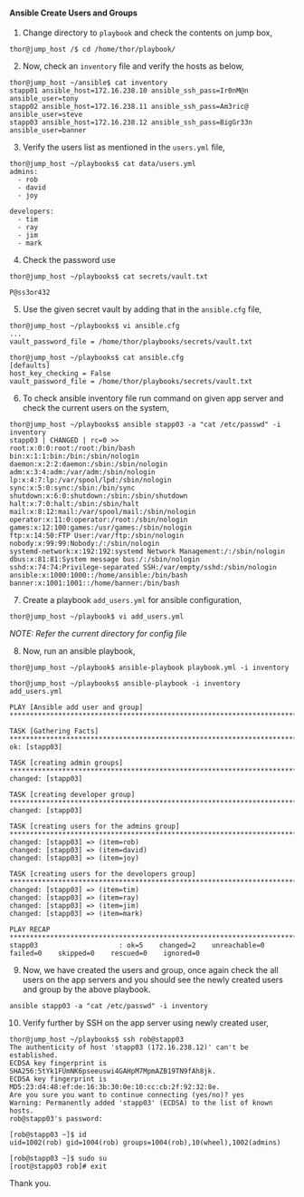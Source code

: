 #### Ansible Create Users and Groups

1. Change directory to `playbook` and check the contents on jump box,

```
thor@jump_host /$ cd /home/thor/playbook/
```

2. Now, check an `inventory` file and verify the hosts as below,

```
thor@jump_host ~/ansible$ cat inventory
stapp01 ansible_host=172.16.238.10 ansible_ssh_pass=Ir0nM@n ansible_user=tony
stapp02 ansible_host=172.16.238.11 ansible_ssh_pass=Am3ric@ ansible_user=steve
stapp03 ansible_host=172.16.238.12 ansible_ssh_pass=BigGr33n ansible_user=banner
```

3. Verify the users list as mentioned in the `users.yml` file,

```
thor@jump_host ~/playbooks$ cat data/users.yml 
admins:
  - rob
  - david
  - joy

developers:
  - tim
  - ray
  - jim
  - mark
```

4. Check the password use 

```
thor@jump_host ~/playbooks$ cat secrets/vault.txt 

P@ss3or432
```

5. Use the given secret vault by adding that in the `ansible.cfg` file,

```
thor@jump_host ~/playbooks$ vi ansible.cfg 
...
vault_password_file = /home/thor/playbooks/secrets/vault.txt

thor@jump_host ~/playbooks$ cat ansible.cfg 
[defaults]
host_key_checking = False
vault_password_file = /home/thor/playbooks/secrets/vault.txt
```

6. To check ansible inventory file run command on given app server and check the current users on the system,

```
thor@jump_host ~/playbooks$ ansible stapp03 -a "cat /etc/passwd" -i inventory
stapp03 | CHANGED | rc=0 >>
root:x:0:0:root:/root:/bin/bash
bin:x:1:1:bin:/bin:/sbin/nologin
daemon:x:2:2:daemon:/sbin:/sbin/nologin
adm:x:3:4:adm:/var/adm:/sbin/nologin
lp:x:4:7:lp:/var/spool/lpd:/sbin/nologin
sync:x:5:0:sync:/sbin:/bin/sync
shutdown:x:6:0:shutdown:/sbin:/sbin/shutdown
halt:x:7:0:halt:/sbin:/sbin/halt
mail:x:8:12:mail:/var/spool/mail:/sbin/nologin
operator:x:11:0:operator:/root:/sbin/nologin
games:x:12:100:games:/usr/games:/sbin/nologin
ftp:x:14:50:FTP User:/var/ftp:/sbin/nologin
nobody:x:99:99:Nobody:/:/sbin/nologin
systemd-network:x:192:192:systemd Network Management:/:/sbin/nologin
dbus:x:81:81:System message bus:/:/sbin/nologin
sshd:x:74:74:Privilege-separated SSH:/var/empty/sshd:/sbin/nologin
ansible:x:1000:1000::/home/ansible:/bin/bash
banner:x:1001:1001::/home/banner:/bin/bash
```

7. Create a playbook `add_users.yml` for ansible configuration,

```
thor@jump_host ~/playbook$ vi add_users.yml
```
*NOTE: Refer the current directory for config file*

8. Now, run an ansible playbook, 

```
thor@jump_host ~/playbook$ ansible-playbook playbook.yml -i inventory

thor@jump_host ~/playbooks$ ansible-playbook -i inventory add_users.yml

PLAY [Ansible add user and group] ****************************************************************************************

TASK [Gathering Facts] ***************************************************************************************************
ok: [stapp03]

TASK [creating admin groups] *********************************************************************************************
changed: [stapp03]

TASK [creating developer group] ******************************************************************************************
changed: [stapp03]

TASK [creating users for the admins group] *******************************************************************************
changed: [stapp03] => (item=rob)
changed: [stapp03] => (item=david)
changed: [stapp03] => (item=joy)

TASK [creating users for the developers group] ***************************************************************************
changed: [stapp03] => (item=tim)
changed: [stapp03] => (item=ray)
changed: [stapp03] => (item=jim)
changed: [stapp03] => (item=mark)

PLAY RECAP ***************************************************************************************************************
stapp03                    : ok=5    changed=2    unreachable=0    failed=0    skipped=0    rescued=0    ignored=0
```

9. Now, we have created the users and group, once again check the all users on the app servers and you should see the newly created users and group by the above playbook.

```
ansible stapp03 -a "cat /etc/passwd" -i inventory
```

10. Verify further by SSH on the app server using newly created user,

```
thor@jump_host ~/playbooks$ ssh rob@stapp03
The authenticity of host 'stapp03 (172.16.238.12)' can't be established.
ECDSA key fingerprint is SHA256:5tYk1FUmNK6pseeuswi4GAHpM7MpmAZB19TN9fAh8jk.
ECDSA key fingerprint is MD5:23:d4:48:ef:de:16:3b:30:0e:10:cc:cb:2f:92:32:8e.
Are you sure you want to continue connecting (yes/no)? yes
Warning: Permanently added 'stapp03' (ECDSA) to the list of known hosts.
rob@stapp03's password: 

[rob@stapp03 ~]$ id
uid=1002(rob) gid=1004(rob) groups=1004(rob),10(wheel),1002(admins)

[rob@stapp03 ~]$ sudo su
[root@stapp03 rob]# exit
```

Thank you.
